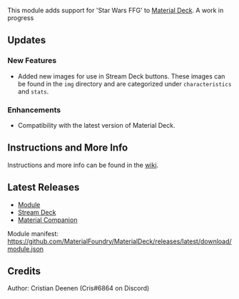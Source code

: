 This module adds support for 'Star Wars FFG' to [Material Deck](https://github.com/MaterialFoundry/MaterialDeck). A work in progress

## Updates

### New Features
- Added new images for use in Stream Deck buttons. These images can be found in the `img` directory and are categorized under `characteristics` and `stats`.

### Enhancements
- Compatibility with the latest version of Material Deck.

## Instructions and More Info
Instructions and more info can be found in the [wiki](https://github.com/MaterialFoundry/MaterialDeck/wiki).

## Latest Releases
- [Module](https://github.com/MaterialFoundry/MaterialDeck/releases)
- [Stream Deck](https://github.com/MaterialFoundry/MaterialDeck_SD/releases)
- [Material Companion](https://github.com/MaterialFoundry/MaterialCompanion/releases)

Module manifest: https://github.com/MaterialFoundry/MaterialDeck/releases/latest/download/module.json

## Credits
Author: Cristian Deenen (Cris#6864 on Discord)